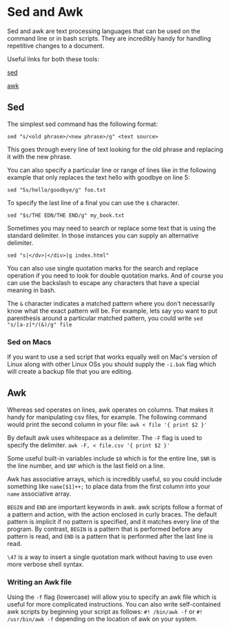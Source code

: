 # Sed and Awk

Sed and awk are text processing languages that can be used on the command line or in bash scripts. They are incredibly handy for handling repetitive changes to a document.

Useful links for both these tools:

[sed](https://www.grymoire.com/Unix/Sed.html)

[awk](https://www.grymoire.com/Unix/Awk.html)

## Sed

The simplest sed command has the following format:

`sed "s/<old phrase>/<new phrase>/g" <text source>`

This goes through every line of text looking for the old phrase and replacing it with the new phrase.

You can also specify a particular line or range of lines like in the following example that only replaces the text hello with goodbye on line 5:

`sed "5s/hello/goodbye/g" foo.txt`

To specify the last line of a final you can use the `$` character.

`sed "$s/THE EDN/THE END/g" my_book.txt`

Sometimes you may need to search or replace some text that is using the standard delimiter. In those instances you can supply an alternative delimiter.

`sed "s|</dv>|</div>|g index.html"`

You can also use single quotation marks for the search and replace operation if you need to look for double quotation marks. And of course you can use the backslash to escape any characters that have a special meaning in bash.

The `&` character indicates a matched pattern where you don't necessarily know what the exact pattern will be. For example, lets say you want to put parenthesis around a particular matched pattern, you could write `sed "s/[a-z]*/(&)/g" file`

### Sed on Macs

If you want to use a sed script that works equally well on Mac's version of Linux along with other Linux OSs you should supply the `-i.bak` flag which will create a backup file that you are editing.

## Awk

Whereas sed operates on lines, awk operates on columns. That makes it handy for manipulating csv files, for example. The following command would print the second column in your file: `awk < file '{ print $2 }'`

By default awk uses whitespace as a delimiter. The `-F` flag is used to specify the delimiter. `awk -F, < file.csv '{ print $2 }'`

Some useful built-in variables include `$0` which is for the entire line, `$NR` is the line number, and `$NF` which is the last field on a line.

Awk has associative arrays, which is incredibly useful, so you could include something like `name[$1]++;` to place data from the first column into your `name` associative array.

`BEGIN` and `END` are important keywords in awk. awk scripts follow a format of a pattern and action, with the action enclosed in curly braces. The default pattern is implicit if no pattern is specified, and it matches every line of the program. By contrast, `BEGIN` is a pattern that is performed before any pattern is read, and `END` is a pattern that is performed after the last line is read.

`\47` is a way to insert a single quotation mark without having to use even more verbose shell syntax.

### Writing an Awk file

Using the `-f` flag (lowercase) will allow you to specify an awk file which is useful for more complicated instructions. You can also write self-contained awk scripts by beginning your script as follows: `#! /bin/awk -f` or `#! /usr/bin/awk -f` depending on the location of awk on your system.

